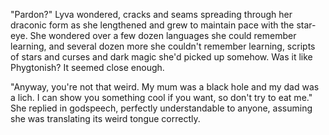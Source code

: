 "Pardon?" Lyva wondered, cracks and seams spreading through her draconic form as she lengthened and grew to maintain pace with the star-eye. She wondered over a few dozen languages she could remember learning, and several dozen more she couldn't remember learning, scripts of stars and curses and dark magic she'd picked up somehow. Was it like Phygtonish? It seemed close enough.      

"Anyway, you're not that weird. My mum was a black hole and my dad was a lich. I can show you something cool if you want, so don't try to eat me." She replied in godspeech, perfectly understandable to anyone, assuming she was translating its weird tongue correctly.